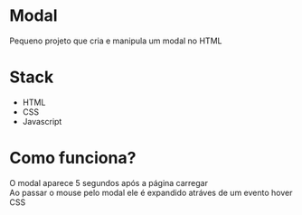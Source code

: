 # Modal
Pequeno projeto que cria e manipula um modal no HTML

# Stack
- HTML
- CSS
- Javascript

# Como funciona?
O modal aparece 5 segundos após a página carregar <br>
Ao passar o mouse pelo modal ele é expandido atráves de um evento hover CSS